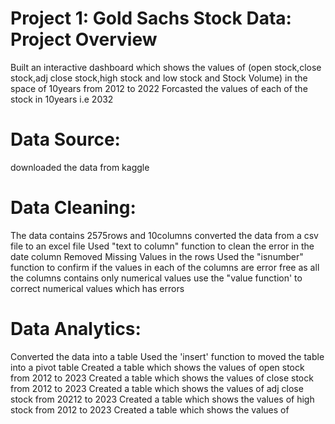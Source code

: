 # Project 1: Gold Sachs Stock Data: Project Overview
Built an interactive dashboard which shows the values of (open stock,close stock,adj close stock,high stock and low stock and Stock Volume) in the space of 10years from 2012 to 2022
Forcasted the values of each of the stock in 10years i.e 2032

# Data Source:
downloaded the data from kaggle

# Data Cleaning:
The data contains 2575rows and 10columns
converted the data from a csv file to an excel file
Used "text to column" function to clean the error in the date column
Removed Missing Values in the rows
Used the "isnumber" function to confirm if the values in each of the columns are error free as all the columns contains only numerical values
use the "value function' to correct numerical values which has errors

# Data Analytics:
Converted the data into a table
Used the 'insert' function to moved the table into a pivot table
Created a table which shows the values of open stock from 2012 to 2023
Created a table which shows the values of close stock from 2012 to 2023
Created a table which shows the values of adj close stock from 20212 to 2023
Created a table which shows the values of high stock from 2012 to 2023
Created a table which shows the values of




